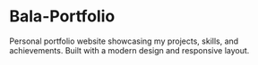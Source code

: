 # Bala-Portfolio
Personal portfolio website showcasing my projects, skills, and achievements. Built with a modern design and responsive layout.
